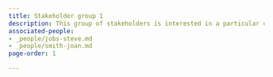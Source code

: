 ```yaml
---
title: Stakeholder group 1
description: This group of stakeholders is interested in a particular category.
associated-people:
- _people/jobs-steve.md
- _people/smith-joan.md
page-order: 1

---
```

